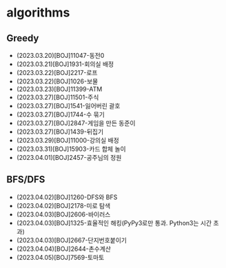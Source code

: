 # algorithms
## Greedy
- (2023.03.20)[BOJ]11047-동전0
- (2023.03.21)[BOJ]1931-회의실 배정
- (2023.03.22)[BOJ]2217-로프
- (2023.03.22)[BOJ]1026-보물
- (2023.03.23)[BOJ]11399-ATM
- (2023.03.27)[BOJ]11501-주식
- (2023.03.27)[BOJ]1541-잃어버린 괄호
- (2023.03.27)[BOJ]1744-수 묶기
- (2023.03.27)[BOJ]2847-게임을 만든 동준이
- (2023.03.27)[BOJ]1439-뒤집기
- (2023.03.29)[BOJ]11000-강의실 배정
- (2023.03.31)[BOJ]15903-카드 합체 놀이
- (2023.04.01)[BOJ]2457-공주님의 정원
## BFS/DFS
- (2023.04.02)[BOJ]1260-DFS와 BFS
- (2023.04.02)[BOJ]2178-미로 탐색
- (2023.04.03)[BOJ]2606-바이러스
- (2023.04.03)[BOJ]1325-효율적인 해킹(PyPy3로만 통과. Python3는 시간 초과)
- (2023.04.03)[BOJ]2667-단지번호붙이기
- (2023.04.04)[BOJ]2644-촌수계산
- (2023.04.05)[BOJ]7569-토마토